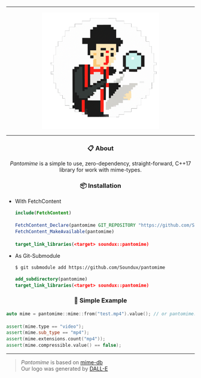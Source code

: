 <hr/>

<div align="center"> 
    <img src="assets/logo.png" height=312>
</div>

<hr/>

<div align="center"> 

### 📋 About

_Pantomime_ is a simple to use, zero-dependency, straight-forward, C++17 library for work with mime-types.


### 📦 Installation

<div align="left">

- With FetchContent
  ```cmake
  include(FetchContent)

  FetchContent_Declare(pantomime GIT_REPOSITORY "https://github.com/Soundux/pantomime")
  FetchContent_MakeAvailable(pantomime)

  target_link_libraries(<target> soundux::pantomime)
  ```
- As Git-Submodule
  ```bash
  $ git submodule add https://github.com/Soundux/pantomime
  ```
  ```cmake
  add_subdirectory(pantomime)
  target_link_libraries(<target> soundux::pantomime)
  ```


</div>

### 🚀 Simple Example

</div>

```cpp
auto mime = pantomime::mime::from("test.mp4").value(); // or pantomime::mime::get("video/mp4");

assert(mime.type == "video");
assert(mime.sub_type == "mp4");
assert(mime.extensions.count("mp4"));
assert(mime.compressible.value() == false);
```

---

> _Pantomime_ is based on [mime-db](https://github.com/jshttp/mime-db)  
> Our logo was generated by [DALL-E](https://openai.com/dall-e-2/)